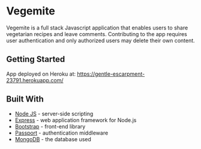 # Vegemite

Vegemite is a full stack Javascript application that enables users to share vegetarian recipes and leave comments. Contributing to the app requires user authentication and only authorized users may delete their own content. 

## Getting Started

App deployed on Heroku at: https://gentle-escarpment-23791.herokuapp.com/

## Built With

* [Node JS](https://nodejs.org/en/) - server-side scripting 
* [Express](https://expressjs.com/) - web application framework for Node.js
* [Bootstrap](https://getbootstrap.com/) - front-end library
* [Passport](http://www.passportjs.org/) - authentication middleware
* [MongoDB](https://www.mongodb.com/) - the database used

